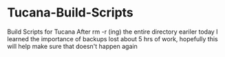 # Tucana-Build-Scripts
Build Scripts for Tucana
After rm -r (ing) the entire directory eariler today I learned the importance of backups lost about 5 hrs of work, hopefully this will help make sure that doesn't happen again
